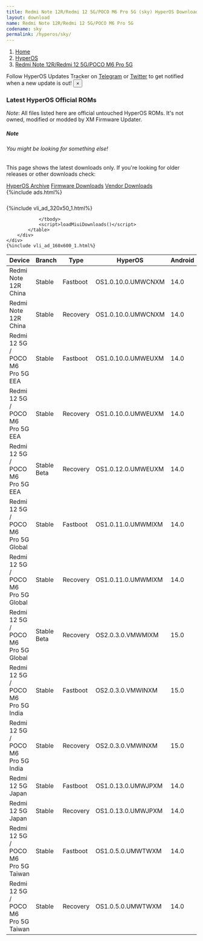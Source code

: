 ```yaml
---
title: Redmi Note 12R/Redmi 12 5G/POCO M6 Pro 5G (sky) HyperOS Downloads
layout: download
name: Redmi Note 12R/Redmi 12 5G/POCO M6 Pro 5G
codename: sky
permalink: /hyperos/sky/
---
```

<nav aria-label="breadcrumb">
    <ol class="breadcrumb">
        <li class="breadcrumb-item"><a href="/">Home</a></li>
        <li class="breadcrumb-item"><a href="/hyperos/">HyperOS</a></li>
        <li class="breadcrumb-item active" aria-current="page"><a href="/hyperos/sky/">Redmi Note 12R/Redmi 12 5G/POCO M6 Pro 5G</a></li>
    </ol>
</nav>
<div class="alert alert-primary alert-dismissible fade show" role="alert">
    Follow HyperOS Updates Tracker on <a href="https://t.me/MIUIUpdatesTracker" class="alert-link">Telegram</a>
     or <a href="https://twitter.com/MiFwUpdater" class="alert-link">Twitter</a> to get notified when a new update is out!
    <button type="button" class="close" data-dismiss="alert" aria-label="Close">
        <span aria-hidden="true">&times;</span>
    </button>
</div>

### Latest HyperOS Official ROMs
*Note*: All files listed here are official untouched HyperOS ROMs. It's not owned, modified or modded by XM Firmware Updater.
<div class="card">
  <div class="card-body">
    <h5 class="card-title">Note</h5>
    <h6 class="card-subtitle mb-2 text-muted">You might be looking for something else!</h6>
    <p class="card-text">This page shows the latest downloads only.
     If you're looking for older releases or other downloads check:</p>
    <a href="/archive/hyperos/sky/" class="card-link">HyperOS Archive</a>
    <a href="/firmware/sky/" class="card-link">Firmware Downloads</a>
    <a href="/vendor/sky/" class="card-link">Vendor Downloads</a>
  </div>
</div>
{%include ads.html%}
<div class="row justify-content-center">
    <div class="col-10">
        <div class="table-responsive-md" style="margin-top: 25px;">
            {%include vli_ad_320x50_1.html%}
            <table id="miui" class="display dt-responsive nowrap compact table table-striped table-hover table-sm">
                <thead class="thead-dark">
                    <tr>
                        <th data-ref="device">Device</th>
                        <th data-ref="branch">Branch</th>
                        <th data-ref="type">Type</th>
                        <th data-ref="miui">HyperOS</th>
                        <th data-ref="android">Android</th>
                        <th data-ref="size">Size</th>
                        <th data-ref="size">Date</th>
                        <th data-ref="link">Link</th>
                    </tr>
                </thead>
                <tbody>
                <tr><td>Redmi Note 12R China</td><td>Stable</td><td>Fastboot</td><td>OS1.0.10.0.UMWCNXM</td><td>14.0</td><td>6.2 GB</td><td>2024-10-17</td><td><a href="/hyperos/sky/stable/OS1.0.10.0.UMWCNXM/">Download</a></td></tr>
<tr><td>Redmi Note 12R China</td><td>Stable</td><td>Recovery</td><td>OS1.0.10.0.UMWCNXM</td><td>14.0</td><td>4.8 GB</td><td>2024-10-30</td><td><a href="/hyperos/sky/stable/OS1.0.10.0.UMWCNXM/">Download</a></td></tr>
<tr><td>Redmi 12 5G / POCO M6 Pro 5G EEA</td><td>Stable</td><td>Fastboot</td><td>OS1.0.10.0.UMWEUXM</td><td>14.0</td><td>7.0 GB</td><td>2024-10-17</td><td><a href="/hyperos/sky/stable/OS1.0.10.0.UMWEUXM/">Download</a></td></tr>
<tr><td>Redmi 12 5G / POCO M6 Pro 5G EEA</td><td>Stable</td><td>Recovery</td><td>OS1.0.10.0.UMWEUXM</td><td>14.0</td><td>4.5 GB</td><td>2024-10-27</td><td><a href="/hyperos/sky/stable/OS1.0.10.0.UMWEUXM/">Download</a></td></tr>
<tr><td>Redmi 12 5G / POCO M6 Pro 5G EEA</td><td>Stable Beta</td><td>Recovery</td><td>OS1.0.12.0.UMWEUXM</td><td>14.0</td><td>4.5 GB</td><td>2024-12-19</td><td><a href="/hyperos/sky/stable beta/OS1.0.12.0.UMWEUXM/">Download</a></td></tr>
<tr><td>Redmi 12 5G / POCO M6 Pro 5G Global</td><td>Stable</td><td>Fastboot</td><td>OS1.0.11.0.UMWMIXM</td><td>14.0</td><td>7.5 GB</td><td>2024-10-11</td><td><a href="/hyperos/sky/stable/OS1.0.11.0.UMWMIXM/">Download</a></td></tr>
<tr><td>Redmi 12 5G / POCO M6 Pro 5G Global</td><td>Stable</td><td>Recovery</td><td>OS1.0.11.0.UMWMIXM</td><td>14.0</td><td>4.5 GB</td><td>2024-10-23</td><td><a href="/hyperos/sky/stable/OS1.0.11.0.UMWMIXM/">Download</a></td></tr>
<tr><td>Redmi 12 5G / POCO M6 Pro 5G Global</td><td>Stable Beta</td><td>Recovery</td><td>OS2.0.3.0.VMWMIXM</td><td>15.0</td><td>4.8 GB</td><td>2024-12-25</td><td><a href="/hyperos/sky/stable beta/OS2.0.3.0.VMWMIXM/">Download</a></td></tr>
<tr><td>Redmi 12 5G / POCO M6 Pro 5G India</td><td>Stable</td><td>Fastboot</td><td>OS2.0.3.0.VMWINXM</td><td>15.0</td><td>6.3 GB</td><td>2024-11-29</td><td><a href="/hyperos/sky/stable/OS2.0.3.0.VMWINXM/">Download</a></td></tr>
<tr><td>Redmi 12 5G / POCO M6 Pro 5G India</td><td>Stable</td><td>Recovery</td><td>OS2.0.3.0.VMWINXM</td><td>15.0</td><td>4.6 GB</td><td>2024-12-05</td><td><a href="/hyperos/sky/stable/OS2.0.3.0.VMWINXM/">Download</a></td></tr>
<tr><td>Redmi 12 5G Japan</td><td>Stable</td><td>Fastboot</td><td>OS1.0.13.0.UMWJPXM</td><td>14.0</td><td>6.6 GB</td><td>2024-10-24</td><td><a href="/hyperos/sky/stable/OS1.0.13.0.UMWJPXM/">Download</a></td></tr>
<tr><td>Redmi 12 5G Japan</td><td>Stable</td><td>Recovery</td><td>OS1.0.13.0.UMWJPXM</td><td>14.0</td><td>4.4 GB</td><td>2024-11-14</td><td><a href="/hyperos/sky/stable/OS1.0.13.0.UMWJPXM/">Download</a></td></tr>
<tr><td>Redmi 12 5G / POCO M6 Pro 5G Taiwan</td><td>Stable</td><td>Fastboot</td><td>OS1.0.5.0.UMWTWXM</td><td>14.0</td><td>6.1 GB</td><td>2024-10-24</td><td><a href="/hyperos/sky/stable/OS1.0.5.0.UMWTWXM/">Download</a></td></tr>
<tr><td>Redmi 12 5G / POCO M6 Pro 5G Taiwan</td><td>Stable</td><td>Recovery</td><td>OS1.0.5.0.UMWTWXM</td><td>14.0</td><td>4.4 GB</td><td>2024-11-14</td><td><a href="/hyperos/sky/stable/OS1.0.5.0.UMWTWXM/">Download</a></td></tr>

                </tbody>
                <script>loadMiuiDownloads()</script>
            </table>
        </div>
    </div>
    {%include vli_ad_160x600_1.html%}
</div>
